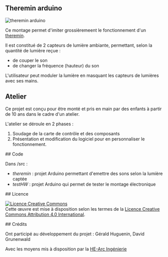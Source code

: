 ## Theremin arduino

![theremin arduino](https://cloud.githubusercontent.com/assets/1151212/20793162/fa3db516-b7c5-11e6-9552-122c4ab9747a.png)

Ce montage permet d'imiter grossièremeent le fonctionnement d'un [theremin](https://en.wikipedia.org/wiki/Theremin). 

Il est constitué de 2 capteurs de lumière ambiante, permettant, selon la quantité de lumière reçue :
* de couper le son
* de changer la fréquence (hauteur) du son

L'utilisateur peut moduler la lumière en masquant les capteurs de lumières avec ses mains.

## Atelier 

Ce projet est conçu pour être monté et pris en main par des enfants à partir de 10 ans dans le cadre d'un atelier.

L'atelier se déroule en 2 phases :

1. Soudage de la carte de contrôle et des composants 
2. Présentation et modification du logiciel pour en  personnaliser le fonctionnement.

## Code 

Dans /src :

* *theremin* : projet Arduino permettant d'emettre des sons selon la lumière captée
* *testHW* : projet Arduino qui permet de tester le montage électronique

## Licence

<a rel="license" href="http://creativecommons.org/licenses/by/4.0/"><img alt="Licence Creative Commons" style="border-width:0" src="https://i.creativecommons.org/l/by/4.0/88x31.png" /></a><br />Cette œuvre est mise à disposition selon les termes de la <a rel="license" href="http://creativecommons.org/licenses/by/4.0/">Licence Creative Commons Attribution 4.0 International</a>.

## Crédits

Ont participé au développement du projet : Gérald Huguenin, David Grunenwald

Avec les moyens mis à disposition par la [HE-Arc Ingénierie](http://www.he-arc.ch/ingenierie)
